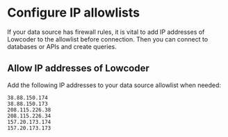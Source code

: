 # Configure IP allowlists

If your data source has firewall rules, it is vital to add IP addresses of Lowcoder to the allowlist before connection. Then you can connect to databases or APIs and create queries.

## Allow IP addresses of Lowcoder

Add the following IP addresses to your data source allowlist when needed:

```
38.88.150.174
38.88.150.173
208.115.226.38
208.115.226.34
157.20.173.174
157.20.173.173
```
